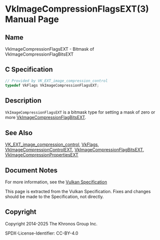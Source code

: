 # VkImageCompressionFlagsEXT(3) Manual Page

## Name

VkImageCompressionFlagsEXT - Bitmask of VkImageCompressionFlagBitsEXT



## [](#_c_specification)C Specification

```c++
// Provided by VK_EXT_image_compression_control
typedef VkFlags VkImageCompressionFlagsEXT;
```

## [](#_description)Description

`VkImageCompressionFlagsEXT` is a bitmask type for setting a mask of zero or more [VkImageCompressionFlagBitsEXT](https://registry.khronos.org/vulkan/specs/latest/man/html/VkImageCompressionFlagBitsEXT.html).

## [](#_see_also)See Also

[VK\_EXT\_image\_compression\_control](https://registry.khronos.org/vulkan/specs/latest/man/html/VK_EXT_image_compression_control.html), [VkFlags](https://registry.khronos.org/vulkan/specs/latest/man/html/VkFlags.html), [VkImageCompressionControlEXT](https://registry.khronos.org/vulkan/specs/latest/man/html/VkImageCompressionControlEXT.html), [VkImageCompressionFlagBitsEXT](https://registry.khronos.org/vulkan/specs/latest/man/html/VkImageCompressionFlagBitsEXT.html), [VkImageCompressionPropertiesEXT](https://registry.khronos.org/vulkan/specs/latest/man/html/VkImageCompressionPropertiesEXT.html)

## [](#_document_notes)Document Notes

For more information, see the [Vulkan Specification](https://registry.khronos.org/vulkan/specs/latest/html/vkspec.html#VkImageCompressionFlagsEXT)

This page is extracted from the Vulkan Specification. Fixes and changes should be made to the Specification, not directly.

## [](#_copyright)Copyright

Copyright 2014-2025 The Khronos Group Inc.

SPDX-License-Identifier: CC-BY-4.0